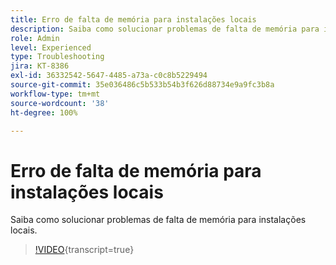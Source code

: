 ```yaml
---
title: Erro de falta de memória para instalações locais
description: Saiba como solucionar problemas de falta de memória para instalações locais.
role: Admin
level: Experienced
type: Troubleshooting
jira: KT-8386
exl-id: 36332542-5647-4485-a73a-c0c8b5229494
source-git-commit: 35e036486c5b533b54b3f626d88734e9a9fc3b8a
workflow-type: tm+mt
source-wordcount: '38'
ht-degree: 100%

---
```


# Erro de falta de memória para instalações locais

Saiba como solucionar problemas de falta de memória para instalações locais.

>[!VIDEO](https://video.tv.adobe.com/v/335891?quality=12&learn=on){transcript=true}
